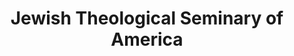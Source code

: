 ---
layout: repo
title: "Jewish Theological Seminary of America"
id: 21758
permalink: repos/21758/
---